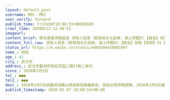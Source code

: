 ```yaml
---
layout: default_post
username: MOC--MEI
user_verify: forward
publish_time: FriFeb0718:08:53+08002020
crawl_time: 20200212-12:40:51
imageurl: 
content_brief: 肺炎患者求助超话 求助人信息（若有相关化验单，请上传图片）【姓名】倪铭【年龄】41【所在城市】武汉市【所在小区、社区】武汉市葛洲坝世纪花园二期17栋二单元【患病时间】2020年2月3日【联系方式】●●●【其他紧急联系人】●●●【病情描述】 2020年2月5日核酸测试确认感染新 ...全文
content_full_raw: 求助人信息（若有相关化验单，请上传图片）【姓名】倪铭【年龄】41【所在城市】武汉市【所在小区、社区】武汉市葛洲坝世纪花园二期17栋二单元【患病时间】2020年2月3日【联系方式】●●●【其他紧急联系人】●●●【病情描述】2020年2月5日核酸测试确认感染新冠病毒肺炎，目前出现呼吸困难，2020年2月6日被安排到如家隔离，如家无任何医护人员，得不到有效治疗，家人很着急
status_url: https://m.weibo.cn/status/4469394438801947
name_: 倪铭
age_: 41
city_: 武汉市
address_: 武汉市葛洲坝世纪花园二期17栋二单元
since_: 2020年2月3日
tel_: ●●●
tel2_: ●●●
desc_: 2020年2月5日核酸测试确认感染新冠病毒肺炎，目前出现呼吸困难，2020年2月6日被安排到如家隔离，如家无任何医护人员，得不到有效治疗，家人很着急
publish_timestamp: 2020-02-07 18:08:53+08:00
---
```

